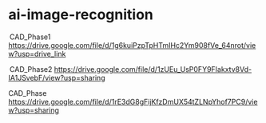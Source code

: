 # ai-image-recognition
 CAD_Phase1 
https://drive.google.com/file/d/1g6kuiPzpTpHTmIHc2Ym908fVe_64nrot/view?usp=drive_link

 CAD_Phase2
https://drive.google.com/file/d/1zUEu_UsP0FY9FIakxtv8Vd-IA1JSvebF/view?usp=sharing

CAD_Phase
https://drive.google.com/file/d/1rE3dG8gFijKfzDmUX54tZLNpYhof7PC9/view?usp=sharing
